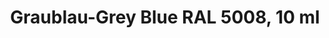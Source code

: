 ---
layout: product
title: "Graublau-Grey Blue RAL 5008, 10 ml"
price: "330" 
desc: "Acrylic Laquer 10mL"
img_path: "/assets/img/RC208.jpg"
brand: "AK "
available: false
special_offer: false
new: false
soon: false
cat: "020000"
subcat: "020200"
subsubcat: "020201"
sifra: "RC208"
popular: false
---